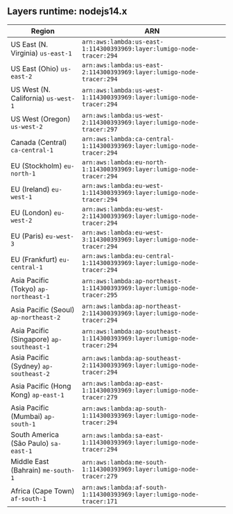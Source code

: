 Layers runtime: nodejs14.x
----
| Region | ARN |
| --- | --- |
|US East (N. Virginia)  `us-east-1`|`arn:aws:lambda:us-east-1:114300393969:layer:lumigo-node-tracer:294`|
|US East (Ohio)  `us-east-2`|`arn:aws:lambda:us-east-2:114300393969:layer:lumigo-node-tracer:294`|
|US West (N. California)  `us-west-1`|`arn:aws:lambda:us-west-1:114300393969:layer:lumigo-node-tracer:294`|
|US West (Oregon)  `us-west-2`|`arn:aws:lambda:us-west-2:114300393969:layer:lumigo-node-tracer:297`|
|Canada (Central)  `ca-central-1`|`arn:aws:lambda:ca-central-1:114300393969:layer:lumigo-node-tracer:294`|
|EU (Stockholm)  `eu-north-1`|`arn:aws:lambda:eu-north-1:114300393969:layer:lumigo-node-tracer:294`|
|EU (Ireland)  `eu-west-1`|`arn:aws:lambda:eu-west-1:114300393969:layer:lumigo-node-tracer:294`|
|EU (London)  `eu-west-2`|`arn:aws:lambda:eu-west-2:114300393969:layer:lumigo-node-tracer:294`|
|EU (Paris)  `eu-west-3`|`arn:aws:lambda:eu-west-3:114300393969:layer:lumigo-node-tracer:294`|
|EU (Frankfurt)  `eu-central-1`|`arn:aws:lambda:eu-central-1:114300393969:layer:lumigo-node-tracer:294`|
|Asia Pacific (Tokyo)  `ap-northeast-1`|`arn:aws:lambda:ap-northeast-1:114300393969:layer:lumigo-node-tracer:295`|
|Asia Pacific (Seoul)  `ap-northeast-2`|`arn:aws:lambda:ap-northeast-2:114300393969:layer:lumigo-node-tracer:294`|
|Asia Pacific (Singapore)  `ap-southeast-1`|`arn:aws:lambda:ap-southeast-1:114300393969:layer:lumigo-node-tracer:294`|
|Asia Pacific (Sydney)  `ap-southeast-2`|`arn:aws:lambda:ap-southeast-2:114300393969:layer:lumigo-node-tracer:294`|
|Asia Pacific (Hong Kong)  `ap-east-1`|`arn:aws:lambda:ap-east-1:114300393969:layer:lumigo-node-tracer:279`|
|Asia Pacific (Mumbai)  `ap-south-1`|`arn:aws:lambda:ap-south-1:114300393969:layer:lumigo-node-tracer:294`|
|South America (São Paulo)  `sa-east-1`|`arn:aws:lambda:sa-east-1:114300393969:layer:lumigo-node-tracer:294`|
|Middle East (Bahrain)  `me-south-1`|`arn:aws:lambda:me-south-1:114300393969:layer:lumigo-node-tracer:279`|
|Africa (Cape Town)  `af-south-1`|`arn:aws:lambda:af-south-1:114300393969:layer:lumigo-node-tracer:171`|
